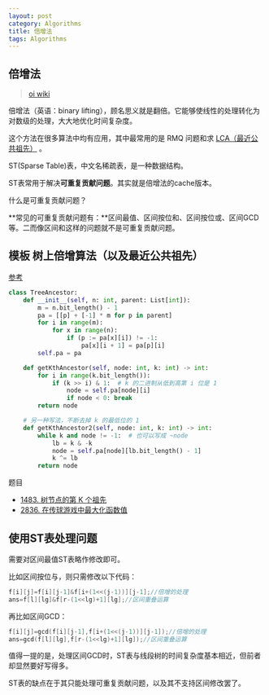 ```yaml
---
layout: post
category: Algorithms
title: 倍增法
tags: Algorithms
---
```


## 倍增法

> [oi wiki](https://oi-wiki.org/basic/binary-lifting/)

倍增法（英语：binary lifting），顾名思义就是翻倍。它能够使线性的处理转化为对数级的处理，大大地优化时间复杂度。

这个方法在很多算法中均有应用，其中最常用的是 RMQ 问题和求 [LCA（最近公共祖先）](https://oi-wiki.org/graph/lca/) 。



ST(Sparse Table)表，中文名稀疏表，是一种数据结构。

ST表常用于解决**可重复贡献问题**。其实就是倍增法的cache版本。

什么是可重复贡献问题？

**常见的可重复贡献问题有：**区间最值、区间按位和、区间按位或、区间GCD等。二而像区间和这样的问题就不是可重复贡献问题。

## 模板 树上倍增算法（以及最近公共祖先）

[参考](https://leetcode.cn/problems/kth-ancestor-of-a-tree-node/solutions/2305895/mo-ban-jiang-jie-shu-shang-bei-zeng-suan-v3rw/)



```python
class TreeAncestor:
    def __init__(self, n: int, parent: List[int]):
        m = n.bit_length() - 1
        pa = [[p] + [-1] * m for p in parent]
        for i in range(m):
            for x in range(n):
                if (p := pa[x][i]) != -1:
                    pa[x][i + 1] = pa[p][i]
        self.pa = pa

    def getKthAncestor(self, node: int, k: int) -> int:
        for i in range(k.bit_length()):
            if (k >> i) & 1:  # k 的二进制从低到高第 i 位是 1
                node = self.pa[node][i]
                if node < 0: break
        return node

    # 另一种写法，不断去掉 k 的最低位的 1
    def getKthAncestor2(self, node: int, k: int) -> int:
        while k and node != -1:  # 也可以写成 ~node
            lb = k & -k
            node = self.pa[node][lb.bit_length() - 1]
            k ^= lb
        return node
```



题目

- [1483. 树节点的第 K 个祖先](https://leetcode.cn/problems/kth-ancestor-of-a-tree-node/description/)
- [2836. 在传球游戏中最大化函数值](https://leetcode.cn/problems/maximize-value-of-function-in-a-ball-passing-game/description/)

## 使用ST表处理问题

需要对区间最值ST表略作修改即可。

比如区间按位与，则只需修改以下代码：

```cpp
f[i][j]=f[i][j-1]&f[i+(1<<(j-1))][j-1];//倍增的处理
ans=f[l][lg]&f[r-(1<<lg)+1][lg];//区间重叠运算
```

再比如区间GCD：

```cpp
f[i][j]=gcd(f[i][j-1],f[i+(1<<(j-1))][j-1]);//倍增的处理
ans=gcd(f[l][lg],f[r-(1<<lg)+1][lg]);//区间重叠运算
```

值得一提的是，处理区间GCD时，ST表与线段树的时间复杂度基本相近，但前者却显然要好写得多。

ST表的缺点在于其只能处理可重复贡献问题，以及其不支持区间修改罢了。



